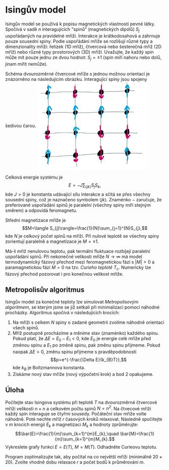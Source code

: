 # Isingův model

Isingův model se používá k popisu magnetických vlastností pevné látky. Spočívá v sadě $n$ interagujících "spinů" (magnetických dipólů) $S_j$ uspořádaných na pravidelné mříži. Interakce je krátkodosahová a zahrnuje pouze sousední spiny. Podle uspořádání mříže se rozlišují různé typy a dimenzionality mříží: řetízek (1D mříž), čtvercová nebo šesterečná mříž (2D mříž) nebo různé typy prostorových (3D) mříží. Uvažujte, že každý spin může mít pouze jednu ze dvou hodnot: $S_j=\pm 1$ (spin míří nahoru nebo dolů, jinam mířit nemůže).

Schéma dvourozměrné čtvercové mříže s jednou možnou orientací je znázorněno na následujícím obrázku. Interagující spiny jsou spojeny šedivou čarou.
<img src="ising.png" width="350px" align="center" />

Celková energie systému je $$E=-J\sum_{\langle jk\rangle}S_{j}S_{k},$$ kde $J>0$ je konstanta udávající sílu interakce a sčítá se přes všechny sousední spiny, což je naznačeno symbolem $\langle jk\rangle$. Znaménko $-$ zaručuje, že preferované uspořádání spinů je paralelní (všechny spiny míří stejným směrem) a odpovídá feromagnetu.

Střední magnetizace mříže je $$M=\langle S_{j}\rangle=\frac{1}{N}\sum_{j=1}^{N}S_{j},$$ kde $N$ je celkový počet spinů na mříži. Při nulové teplotě se všechny spiny zorientují paralelně a magnetizace je $M=\pm 1$.

Má-li mříž nenulovou teplotu, pak termální fluktuace rozbíjejí paralelní uspořádání spinů. Při nekonečné velikosti mříže $N\rightarrow\infty$ má model termodynamický fázový přechod mezi feromagnetickou fází s $|M|>0$ a paramagnetickou fází $M=0$ na tzv. *Curieho teplotě* $T_{c}$. Numericky lze fázový přechod pozorovat i pro konečnou velikost mříže.

## Metropolisův algoritmus
Isingův model za konečné teploty lze simulovat *Metropolisovým algoritmem*, se kterým jsme se již setkali při minimalizaci pomocí náhodné procházky. Algoritmus spočívá v následujících krocích:
1. Na mříži s celkem $N$ spiny o zadané geometrii zvolíme náhodně orientaci všech spinů.
1. Mříž postupně procházíme a měníme stav (znaménko) každého spinu. Pokud platí, že $\Delta E=E_0-E_1<0$, kde $E_0$ je energie celé mříže před změnou spinu a $E_1$ po změně spinu, pak změnu spinu přijmeme. Pokud naopak $\Delta E>0$, změnu spinu přijmeme s pravděpodobností $$p=e^{-\frac{\Delta E}{k_{B}T}},$$ kde $k_B$ je Boltzmannova konstanta.
1. Získáme nový stav mříže (nový výpočetní krok) a bod 2 opakujeme.

## Úloha
Počítejte stav Isingova systému při teplotě $T$ na dvourozměrné čtvercové mříži velikosti $n\times n$ a celkovém počtu spinů $N=n^2$. Na čtvecové mříži každý spin interaguje se čtyřmi sousedy. Počáteční stav mříže volte náhodně. Poté nechte mříž $r$ časových kroků relaxovat. Následně spočítejte v $m$ krocích energii $E_{k}$ a magnetizaci $M_{k}$ a hodnoty zprůměrujte: $$\bar{E}=\frac{1}{m}\sum_{k=1}^{m}E_{k},\quad \bar{M}=\frac{1}{m}\sum_{k=1}^{m}M_{k}.$$ Vykreslete grafy funkcí $E=E(T)$, $M=M(T)$. Odhadněte Curieovu teplotu.

Program zoptimalizujte tak, aby počítal na co největší mříži (minimálně $20\times 20$). Zvolte vhodně dobu relaxace $r$ a počet bodů k průměrování $m$.
